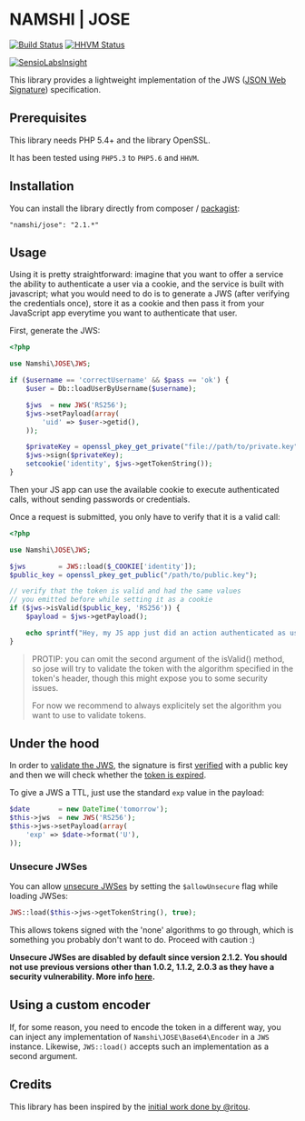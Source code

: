 # NAMSHI | JOSE

[![Build Status](https://travis-ci.org/namshi/jose.png?branch=master)](https://travis-ci.org/namshi/jose)
[![HHVM Status](http://hhvm.h4cc.de/badge/namshi/jose.png)](http://hhvm.h4cc.de/package/namshi/jose)

[![SensioLabsInsight](https://insight.sensiolabs.com/projects/4beaf3d1-0bc6-4869-b99f-71dc951a2a05/mini.png)](https://insight.sensiolabs.com/projects/4beaf3d1-0bc6-4869-b99f-71dc951a2a05)

This library provides a lightweight
implementation of the JWS
([JSON Web Signature](http://tools.ietf.org/html/draft-jones-json-web-signature-04)) specification.

## Prerequisites

This library needs PHP 5.4+ and the library OpenSSL.

It has been tested using `PHP5.3` to `PHP5.6` and `HHVM`.


## Installation

You can install the library directly from
composer / [packagist](https://packagist.org/packages/namshi/jose):

```
"namshi/jose": "2.1.*"
```

## Usage

Using it is pretty straightforward:
imagine that you want to offer a service
the ability to authenticate a user via
a cookie, and the service is built with
javascript; what you would need to do is
to generate a JWS (after verifying the
credentials once), store it as a cookie
and then pass it from your JavaScript app
everytime you want to authenticate that
user.

First, generate the JWS:

``` php
<?php

use Namshi\JOSE\JWS;

if ($username == 'correctUsername' && $pass == 'ok') {
	$user = Db::loadUserByUsername($username);

	$jws  = new JWS('RS256');
	$jws->setPayload(array(
		'uid' => $user->getid(),
	));

    $privateKey = openssl_pkey_get_private("file://path/to/private.key", self::SSL_KEY_PASSPHRASE);
    $jws->sign($privateKey);
    setcookie('identity', $jws->getTokenString());
}
```

Then your JS app can use the available cookie to execute
authenticated calls, without sending passwords or credentials.

Once a request is submitted, you only have to verify that it
is a valid call:

``` php
<?php

use Namshi\JOSE\JWS;

$jws        = JWS::load($_COOKIE['identity']);
$public_key = openssl_pkey_get_public("/path/to/public.key");

// verify that the token is valid and had the same values
// you emitted before while setting it as a cookie
if ($jws->isValid($public_key, 'RS256')) {
	$payload = $jws->getPayload();

	echo sprintf("Hey, my JS app just did an action authenticated as user #%s", $payload['id']);
}
```

> PROTIP: you can omit the second argument of the isValid() method, so jose will try to validate the token with the algorithm specified in the token's header, though this might expose you to some security issues.
>
> For now we recommend to always explicitely set the algorithm you want to use to validate tokens.

## Under the hood

In order to [validate the JWS](https://github.com/namshi/jose/blob/master/src/Namshi/JOSE/JWS.php#L126),
the signature is first [verified](https://github.com/namshi/jose/blob/master/src/Namshi/JOSE/JWS.php#L110)
with a public key and then we will check whether the [token is expired](https://github.com/namshi/jose/blob/master/src/Namshi/JOSE/JWS.php#L172).

To give a JWS a TTL, just use the standard `exp` value in the payload:

``` php
$date    	= new DateTime('tomorrow');
$this->jws  = new JWS('RS256');
$this->jws->setPayload(array(
	'exp' => $date->format('U'),
));
```

### Unsecure JWSes

You can allow [unsecure JWSes](https://tools.ietf.org/html/draft-ietf-jose-json-web-algorithms-40#page-12)
by setting the `$allowUnsecure` flag while loading JWSes:

``` php
JWS::load($this->jws->getTokenString(), true);
```

This allows tokens signed with the 'none' algorithms to go through, which is something
you probably don't want to do. Proceed with caution :)

**Unsecure JWSes are disabled by default since version 2.1.2. You should not
use previous versions other than 1.0.2, 1.1.2, 2.0.3 as they have a security
vulnerability. More info [here](http://tech.namshi.com/blog/2015/02/19/update-your-namshi-slash-jose-installations-as-a-security-vulnerability-was-found/).**

## Using a custom encoder

If, for some reason, you need to encode the token in a different way, you can
inject any implementation of `Namshi\JOSE\Base64\Encoder` in a `JWS` instance.
Likewise, `JWS::load()` accepts such an implementation as a second argument.

## Credits

This library has been inspired by the
[initial work done by @ritou](https://github.com/ritou/php-Akita_JOSE).
